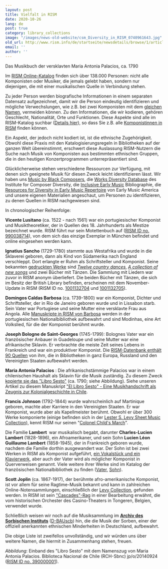 ```yaml
---
layout: post
title: Vielfalt in RISM
date: 2020-10-26
lang: de
post: true
category: library_collections
image: "/images/news-old-website/csm_Diversity_in_RISM_0740961643.jpg"
old_url: http://www.rism.info/de/startseite/newsdetails/browse/1/article/64/diversity-in-rism.html
email: ''
author: ''
---
```


Das Musikbuch der versklavten Maria Antonia Palacios, ca. 1790

Im [RISM Online-Katalog](https://opac.rism.info/index.php?id=4) finden sich über 138.000 Personen: nicht alle Komponisten oder Musiker, die jemals gelebt haben, sondern nur diejenigen, die mit einer musikalischen Quelle in Verbindung stehen.

Zu jeder Person werden biografische Informationen in einem separaten Datensatz aufgezeichnet, damit wir die Person eindeutig identifizieren und mögliche Verwechslungen, wie z.B. bei zwei Komponisten mit dem [gleichen Namen](/new_at_rism/2020/10/12/the-other-giacomo-puccini.html), vermeiden können. Zu den Informationen, die wir kodieren, gehören Geschlecht, Nationalität, Orte und Funktionen. Diese Aspekte sind alle im RISM-Katalog suchbar ([Details hier](/rism_online_catalog/2018/10/22/searching-for-people-in-the-new-rism-catalog.html)), so dass Sie z.B. alle [Komponistinnen in RISM](https://opac.rism.info/metaopac/search?searchCategories%5B0%5D=-1&q=Composer+female&View=rism) finden können.&nbsp;

Ein Aspekt, der jedoch nicht kodiert ist, ist die ethnische Zugehörigkeit. Obwohl diese Praxis mit den Katalogisierungsregeln in Bibliotheken auf der ganzen Welt übereinstimmt, erschwert diese Auslassung RISM-Nutzern die Suche nach Musik von Komponisten aus bestimmten ethnischen Gruppen, die in den heutigen Konzertprogrammen unterrepräsentiert sind.

Glücklicherweise stehen verschiedene Ressourcen zur Verfügung, mit denen sich geeignete Musik für diesen Zweck leicht identifizieren lässt. Wir haben uns [Music by Black Composers](https://www.musicbyblackcomposers.org/resources/historic-composers-directory/), die [Works Diversity Database](https://www.composerdiversity.com/icd-works-database) des Institute for Composer Diversity, die [Inclusive Early Music](https://inclusiveearlymusic.org/bibliography) Bibliographie, die [Resources for Diversity in Early Music Repertoire](https://www.earlymusicamerica.org/resources/resources-for-diversity-in-early-music-repertoire/) von Early Music America und unsere eigenen Materialien angeschaut, um Personen zu identifizieren, zu denen Quellen in RISM nachgewiesen sind.

In chronologischer Reihenfolge:  
  
**Vicente Lusitano** (ca. 1522 - nach 1561) war ein portugiesischer Komponist und Musiktheoretiker, der in Quellen des 18. Jahrhunderts als Mestize bezeichnet wurde. RISM führt nur sein Motettenbuch auf ([RISM ID no. 990038714](https://opac.rism.info/metaopac/perma.do?v=rism&q=-1%3d%22pe30014578%22)), von dem sich das einzige Exemplar in München befindet und online eingesehen werden kann.&nbsp;&nbsp; &nbsp; &nbsp;&nbsp;&nbsp; &nbsp; &nbsp;   
  
**Ignatius Sancho** (1729-1780) stammte aus Westafrika und wurde in die Sklaverei geboren, dann als Kind von Südamerika nach England verschleppt. Dort erlangte er Ruhm als Schriftsteller und Komponist. Seine bekannten [gedruckten Werke](https://opac.rism.info/metaopac/perma.do;jsessionid=08761929D5A2D591455CCEABAC04E081.touch02?v=rism&q=-1%3d%22pe30011895%22) sind _[Twelve country dances](https://opac.rism.info/search?id=990057268&View=rism)_, [_A collection of new songs_](https://opac.rism.info/search?id=992003814&View=rism) und zwei Bücher mit Tänzen. Die Sammlung mit Liedern war zuvor in RISM anonym überliefert. Die beiden Bücher mit Tänzen, die sich im Besitz der British Library befinden, erscheinen mit dem November-Update in RISM (RISM ID no. [1001132704](https://opac.rism.info/search?id=1001132704&View=rism) und [1001132705](https://opac.rism.info/search?id=1001132705&View=rism)).   
  
**Domingos Caldas Barbosa** (ca. 1739-1800) war ein Komponist, Dichter und Schriftsteller, der in Rio de Janeiro geboren wurde und in Lissabon starb. Sein Vater war Portugiese und seine Mutter eine versklavte Frau aus Angola. Alle [Manuskripte in RISM von Barbosa](https://opac.rism.info/metaopac/perma.do?v=rism&q=-1%3d%22pe30017693%22) werden in der portugiesischen Nationalbibliothek aufbewahrt und sind Modinhas, eine Art Volkslied, für die der Komponist berühmt wurde.   
  
**Joseph Bologne de Saint-Georges** (1745-1799): Bolognes Vater war ein französischer Anbauer in Guadeloupe und seine Mutter war eine afrikanische Sklavin. Er verbrachte die meiste Zeit seines Lebens in Frankreich und war ein produktiver Komponist. Die [RISM-Datenbank enthält 90 Quellen](https://opac.rism.info/metaopac/perma.do?v=rism&q=-1%3d%22pe30002781%22) von ihm, die in Bibliotheken in ganz Europa, Russland und den Vereinigten Staaten aufbewahrt werden.   
  
**Maria Antonia Palacios** : Die afrikanischstämmige Palacios war in einem chilenischen Haushalt als Sklavin für die Musik zuständig. Zu diesem Zweck [kopierte sie das "Libro Sesto"](https://opac.rism.info/search?id=390000001&View=rism) (ca. 1790; siehe Abbildung). Siehe unseren Artikel zu diesem Manuskript ["El Libro Sesto" - Eine Musikhandschrift als Zeugnis zur Kolonialgeschichte in Chile](/press_reviews/2016/02/25/18thcentury-music-manuscript-libro-sesto-tells-of.html).&nbsp;&nbsp;&nbsp;&nbsp;&nbsp;   
  
**Francis Johnson** (1792-1844) wurde wahrscheinlich auf Martinique geboren, machte aber Karriere in den Vereinigten Staaten. Er war Komponist, wurde aber als Kapellmeister berühmt. Obwohl er über 300 Werke komponierte (einige befinden sich in der [Lester S. Levy Sheet Music Collection](https://levysheetmusic.mse.jhu.edu/collection-search?search_api_fulltext=Francis++Johnson+)), kennt RISM nur seinen "[Colonel Child's March](https://opac.rism.info/metaopac/perma.do?v=rism&q=-1%3d%22pe30020203%22)".&nbsp;   
  
Die Familie **Lambert&nbsp;** war musikalisch begabt, darunter **Charles-Lucien Lambert** (1828-1896), ein Afroamerikaner, und sein Sohn **Lucien Léon Guillaume Lambert** (1858-1945), der in Frankreich geboren wurde, nachdem die Familie dorthin ausgewandert war. Der Sohn ist bei zwei Werken in RISM als Komponist aufgeführt, [ein Vokalstück und ein Klavierwerk](https://opac.rism.info/metaopac/perma.do?v=rism&q=-1%3d%22pe30016705%22), aber auch der Vater wird als möglicher Komponist in Querverweisen genannt. Viele weitere ihrer Werke sind im Katalog der französischen Nationalbibliothek zu finden ([Vater](https://catalogue.bnf.fr/rechercher.do?index=TOUS3&numNotice=14841929&typeNotice=p), [Sohn](https://catalogue.bnf.fr/rechercher.do?index=TOUS3&numNotice=14799728&typeNotice=p)).   
  
**Scott Joplin** (ca. 1867-1917), der berühmte afro-amerikanische Komponist, ist vor allem für seine Ragtime-Musik bekannt und kann in zahlreichen Online-Notensammlungen, einschließlich der [Levy Collection](https://levysheetmusic.mse.jhu.edu/collection-search?search_api_fulltext=scott+joplin), gefunden werden. In RISM ist sein ["Cascades"-Rag](/events/2017/03/30/scott-joplins-the-cascades-and-the-st-louis-worlds.html) in einer Bearbeitung erwähnt, die vom historischen Orchester des Casino-Theaters in Tongeren, Belgien, verwendet wurde.&nbsp;   
  
Schließlich weisen wir noch auf die Musiksammlung im [**Archiv des Sorbischen Instituts**](/library_collections/2016/11/17/the-archive-of-the-sorbian-institute-in-germany.html) ([D-BAUscb](https://opac.rism.info/search?View=rism&siglum=D-BAUscb)) hin, die die Musik der Sorben, einer der offiziell anerkannten ethnischen Minderheiten in Deutschland, aufbewahrt.

Die obige Liste ist zweifellos unvollständig, und wir würden uns über weitere Namen, die hiermit in Zusammenhang stehen, freuen.   
  
  
_Abbildung_: Einband des "Libro Sesto" mit dem Namenszug von Maria Antonia Palacios. Biblioteca Nacional de Chile (RCH-Sbnc) jp/o/20140924 ([RISM ID no. 390000001](https://opac.rism.info/search?id=390000001&View=rism)).